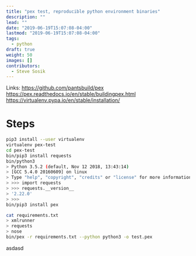 ```yaml
---
title: "pex test, reproducible python environment binaries"
description: ""
lead: ""
date: "2019-06-19T15:07:08-04:00"
lastmod: "2019-06-19T15:07:08-04:00"
tags:
  - python
draft: true
weight: 50
images: []
contributors:
  - Steve Sosik
---
```


Links:
https://github.com/pantsbuild/pex
https://pex.readthedocs.io/en/stable/buildingpex.html
https://virtualenv.pypa.io/en/stable/installation/


# Steps

```sh
pip3 install --user virtualenv
virtualenv pex-test
cd pex-test
bin/pip3 install requests
bin/python3
> Python 3.5.2 (default, Nov 12 2018, 13:43:14)
> [GCC 5.4.0 20160609] on linux
> Type "help", "copyright", "credits" or "license" for more information.
> >>> import requests
> >>> requests.__version__
> '2.22.0'
> >>>
bin/pip3 install pex

cat requirements.txt
> xmlrunner
> requests
> nose
bin/pex -r requirements.txt --python python3 -o test.pex
```

asdasd
